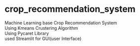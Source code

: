 # crop_recommendation_system
Machine Learning base Crop Recommendation System  
Using Kmeans Crustering Algorithm  
Using Pycaret Library  
used Streamlit for GUI(user Interface)
